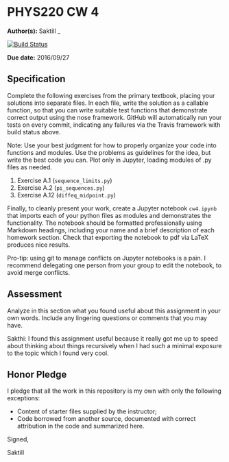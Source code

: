 # PHYS220 CW 4

**Author(s):** Saktill  _

[![Build Status](https://travis-ci.org/chapman-phys220-2016f/cw-04-saktill.svg?branch=master)](https://travis-ci.org/chapman-phys220-2016f/cw-04-saktill)

**Due date:** 2016/09/27

## Specification

Complete the following exercises from the primary textbook, placing your solutions into separate files. In each file, write the solution as a callable function, so that you can write suitable test functions that demonstrate correct output using the nose framework. GitHub will automatically run your tests on every commit, indicating any failures via the Travis framework with build status above.

Note: Use your best judgment for how to properly organize your code into functions and modules. Use the problems as guidelines for the idea, but write the best code you can. Plot only in Jupyter, loading modules of .py files as needed.

1. Exercise A.1 (```sequence_limits.py```)
1. Exercise A.2 (```pi_sequences.py```)
1. Exercise A.12 (```diffeq_midpoint.py```)

Finally, to cleanly present your work, create a Jupyter notebook ```cw4.ipynb``` that imports each of your python files as modules and demonstrates the functionality. The notebook should be formatted professionally using Markdown headings, including your name and a brief description of each homework section. Check that exporting the notebook to pdf via LaTeX produces nice results.

Pro-tip: using git to manage conflicts on Jupyter notebooks is a pain. I recommend delegating one person from your group to edit the notebook, to avoid merge conflicts.

## Assessment

Analyze in this section what you found useful about this assignment in your own words. Include any lingering questions or comments that you may have.

Sakthi: I found this assignment useful because it really got me up to speed about thinking about things recursively when I had such a minimal exposure to the topic
which I found very cool.

## Honor Pledge

I pledge that all the work in this repository is my own with only the following exceptions:

* Content of starter files supplied by the instructor;
* Code borrowed from another source, documented with correct attribution in the code and summarized here.

Signed,

Saktill

